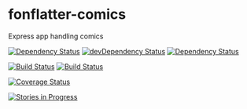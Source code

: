 # fonflatter-comics

Express app handling comics

[![Dependency Status](https://david-dm.org/fonflatter/comics.svg)](https://david-dm.org/fonflatter/comics)
[![devDependency Status](https://david-dm.org/fonflatter/comics/dev-status.svg)](https://david-dm.org/fonflatter/comics#info=devDependencies)
[![Dependency Status](https://www.versioneye.com/user/projects/554107876f8344416200009c/badge.svg?style=flat)](https://www.versioneye.com/user/projects/554107876f8344416200009c)

[![Build Status](https://api.travis-ci.org/fonflatter/comics.svg)](https://travis-ci.org/fonflatter/comics)
[![Build Status](https://drone.io/github.com/fonflatter/comics/status.png)](https://drone.io/github.com/fonflatter/comics/latest)

[![Coverage Status](https://coveralls.io/repos/fonflatter/comics/badge.svg?branch=1.0.1-dev)](https://coveralls.io/r/fonflatter/comics?branch=1.0.1-dev)

[![Stories in Progress](https://badge.waffle.io/fonflatter/comics.png?label=in%20progress&title=In%20Progress)](http://waffle.io/fonflatter/comics)
